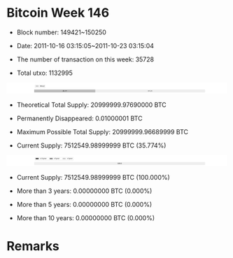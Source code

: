 # Bitcoin Week 146

- Block number: 149421~150250

- Date: 2011-10-16 03:15:05~2011-10-23 03:15:04

- The number of transaction on this week: 35728

- Total utxo: 1132995

![](../images/mined_week146.png)

- Theoretical Total Supply: 20999999.97690000 BTC

- Permanently Disappeared: 0.01000001 BTC

- Maximum Possible Total Supply: 20999999.96689999 BTC

- Current Supply: 7512549.98999999 BTC (35.774%)

![](../images/year_week146.png)


- Current Supply: 7512549.98999999 BTC (100.000%)

- More than 3 years: 0.00000000 BTC (0.000%)

- More than 5 years: 0.00000000 BTC (0.000%)

- More than 10 years: 0.00000000 BTC (0.000%)

# Remarks

